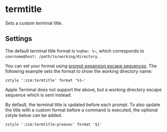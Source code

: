 termtitle
=========

Sets a custom terminal title.

Settings
--------

The default terminal title format is `%n@%m: %~`, which corresponds to
`username@host: /path/to/working/directory`.

You can set your format using [prompt expansion escape sequences].
The following example sets the format to show the working directory name:

    zstyle ':zim:termtitle' format '%1~'

Apple Terminal does not support the above, but a working directory escape
sequence which is sent instead.

By default, the terminal title is updated before each prompt. To also update
the title with a custom format before a command is executed, the optional
zstyle below can be added.

    zstyle ':zim:termtitle:preexec' format '$1'

[prompt expansion escape sequences]: http://zsh.sourceforge.net/Doc/Release/Prompt-Expansion.html#Simple-Prompt-Escapes

